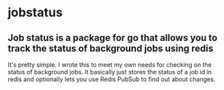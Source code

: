 # jobstatus
## Job status is a package for go that allows you to track the status of background jobs using redis

It's pretty simple. I wrote this to meet my own needs for checking on the status of background jobs. It basically just stores the status of a job id in redis and optionally lets you use Redis PubSub to find out about changes.
